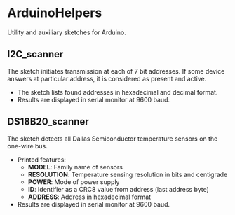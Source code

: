 # ArduinoHelpers
Utility and auxiliary sketches for Arduino.


## I2C_scanner
The sketch initiates transmission at each of 7 bit addresses. If some device answers at particular address, it is considered as present and active.

- The sketch lists found addresses in hexadecimal and decimal format.
- Results are displayed in serial monitor at 9600 baud.


## DS18B20_scanner
The sketch detects all Dallas Semiconductor temperature sensors on the one-wire bus.

- Printed features:
    - **MODEL**: Family name of sensors
    - **RESOLUTION**: Temperature sensing resolution in bits and centigrade
    - **POWER**: Mode of power supply
    - **ID**: Identifier as a CRC8 value from address (last address byte)
    - **ADDRESS**: Address in hexadecimal format
- Results are displayed in serial monitor at 9600 baud.
